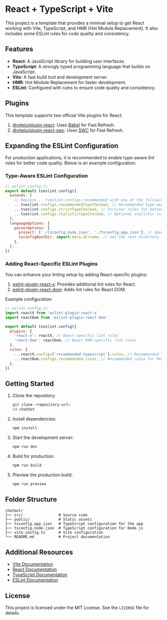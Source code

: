 # React + TypeScript + Vite

This project is a template that provides a minimal setup to get React working with Vite, TypeScript, and HMR (Hot Module Replacement). It also includes some ESLint rules for code quality and consistency.

## Features

- **React**: A JavaScript library for building user interfaces.
- **TypeScript**: A strongly typed programming language that builds on JavaScript.
- **Vite**: A fast build tool and development server.
- **HMR**: Hot Module Replacement for faster development.
- **ESLint**: Configured with rules to ensure code quality and consistency.

## Plugins

This template supports two official Vite plugins for React:

1. [@vitejs/plugin-react](https://github.com/vitejs/vite-plugin-react/blob/main/packages/plugin-react/README.md): Uses [Babel](https://babeljs.io/) for Fast Refresh.
2. [@vitejs/plugin-react-swc](https://github.com/vitejs/vite-plugin-react-swc): Uses [SWC](https://swc.rs/) for Fast Refresh.

## Expanding the ESLint Configuration

For production applications, it is recommended to enable type-aware lint rules for better code quality. Below is an example configuration:

### Type-Aware ESLint Configuration

```js
// eslint.config.js
export default tseslint.config({
  extends: [
    // Replace ...tseslint.configs.recommended with one of the following:
    ...tseslint.configs.recommendedTypeChecked, // Recommended type-aware rules
    ...tseslint.configs.strictTypeChecked, // Stricter rules for better type safety
    ...tseslint.configs.stylisticTypeChecked, // Optional stylistic rules
  ],
  languageOptions: {
    parserOptions: {
      project: ['./tsconfig.node.json', './tsconfig.app.json'], // Specify your TypeScript config files
      tsconfigRootDir: import.meta.dirname, // Set the root directory for TypeScript configs
    },
  },
})
```

### Adding React-Specific ESLint Plugins

You can enhance your linting setup by adding React-specific plugins:

1. [eslint-plugin-react-x](https://github.com/Rel1cx/eslint-react/tree/main/packages/plugins/eslint-plugin-react-x): Provides additional lint rules for React.
2. [eslint-plugin-react-dom](https://github.com/Rel1cx/eslint-react/tree/main/packages/plugins/eslint-plugin-react-dom): Adds lint rules for React DOM.

Example configuration:

```js
// eslint.config.js
import reactX from 'eslint-plugin-react-x'
import reactDom from 'eslint-plugin-react-dom'

export default tseslint.config({
  plugins: {
    'react-x': reactX, // React-specific lint rules
    'react-dom': reactDom, // React DOM-specific lint rules
  },
  rules: {
    ...reactX.configs['recommended-typescript'].rules, // Recommended TypeScript rules for React
    ...reactDom.configs.recommended.rules, // Recommended rules for React DOM
  },
})
```

## Getting Started

1. Clone the repository:
   ```bash
   git clone <repository-url>
   cd chatbot
   ```

2. Install dependencies:
   ```bash
   npm install
   ```

3. Start the development server:
   ```bash
   npm run dev
   ```

4. Build for production:
   ```bash
   npm run build
   ```

5. Preview the production build:
   ```bash
   npm run preview
   ```

## Folder Structure

```
chatbot/
├── src/                # Source code
├── public/             # Static assets
├── tsconfig.app.json   # TypeScript configuration for the app
├── tsconfig.node.json  # TypeScript configuration for Node.js
├── vite.config.ts      # Vite configuration
└── README.md           # Project documentation
```

## Additional Resources

- [Vite Documentation](https://vitejs.dev/)
- [React Documentation](https://reactjs.org/)
- [TypeScript Documentation](https://www.typescriptlang.org/)
- [ESLint Documentation](https://eslint.org/)

## License

This project is licensed under the MIT License. See the `LICENSE` file for details.
